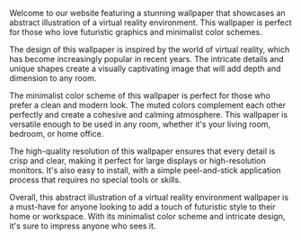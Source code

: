 <!--
Write me content for website with wallpaper "An abstract illustration of a virtual reality environment, with futuristic graphics and a minimalist color scheme."
-->

<!--font:Poppins.-->

Welcome to our website featuring a stunning wallpaper that showcases an abstract illustration of a virtual reality environment. This wallpaper is perfect for those who love futuristic graphics and minimalist color schemes.

The design of this wallpaper is inspired by the world of virtual reality, which has become increasingly popular in recent years. The intricate details and unique shapes create a visually captivating image that will add depth and dimension to any room.

The minimalist color scheme of this wallpaper is perfect for those who prefer a clean and modern look. The muted colors complement each other perfectly and create a cohesive and calming atmosphere. This wallpaper is versatile enough to be used in any room, whether it's your living room, bedroom, or home office.

The high-quality resolution of this wallpaper ensures that every detail is crisp and clear, making it perfect for large displays or high-resolution monitors. It's also easy to install, with a simple peel-and-stick application process that requires no special tools or skills.

Overall, this abstract illustration of a virtual reality environment wallpaper is a must-have for anyone looking to add a touch of futuristic style to their home or workspace. With its minimalist color scheme and intricate design, it's sure to impress anyone who sees it.
